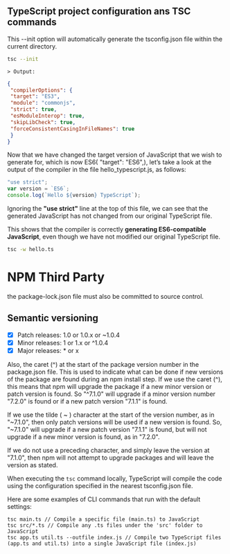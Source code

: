 
 ## TypeScript project configuration ans TSC commands
 This --init option will automatically generate the tsconfig.json file within the current directory.

 ```bash
 tsc --init
 ```

`> Output:`

```json
{
 "compilerOptions": {
 "target": "ES3",
 "module": "commonjs",
 "strict": true,
 "esModuleInterop": true,
 "skipLibCheck": true,
 "forceConsistentCasingInFileNames": true
 }
}
```

Now that we have changed the target version of JavaScript that we wish to generate for, which is now ES6( "target": "ES6",), let’s take a look at the output of the compiler in the file hello_typescript.js, as follows:

 ```typescript
 "use strict";
 var version = `ES6`;
console.log(`Hello ${version} TypeScript`);
 ```

Ignoring the **"use strict"** line at the top of this file, we can see that the generated JavaScript has not changed from our original TypeScript file.

This shows that the compiler is correctly **generating ES6-compatible JavaScript**, even though we have not modified our original TypeScript file.

```bash
tsc -w hello.ts
```


# NPM Third Party

the package-lock.json file must also be committed to source control.

## Semantic versioning

- [x] Patch releases: 1.0 or 1.0.x or ~1.0.4
- [x] Minor releases: 1 or 1.x or ^1.0.4
- [x] Major releases: * or x

Also, the caret (^) at the start of the package version number in the package.json file. This is used to indicate what can be done if new versions of the package are found during an npm install step. If we use the caret (^), this means that npm will upgrade the package if a new minor version or patch version is found. So "^7.1.0" will upgrade if a minor version number "7.2.0" is found or if a new patch version "7.1.1" is found.

If we use the tilde ( ~ ) character at the start of the version number, as in "~7.1.0", then only patch versions will be used if a new version is found. So, "~7.1.0" will upgrade if a new patch version "7.1.1" is found, but will not upgrade if a new minor version is found, as in "7.2.0".

If we do not use a preceding character, and simply leave the version at "7.1.0", then npm will not attempt to upgrade packages and will leave the version as stated.

When executing the `tsc` command locally, TypeScript will compile the code using the configuration specified in the nearest tsconfig.json file.

Here are some examples of CLI commands that run with the default settings:

```shell
tsc main.ts // Compile a specific file (main.ts) to JavaScript
tsc src/*.ts // Compile any .ts files under the 'src' folder to JavaScript
tsc app.ts util.ts --outfile index.js // Compile two TypeScript files (app.ts and util.ts) into a single JavaScript file (index.js)
```

